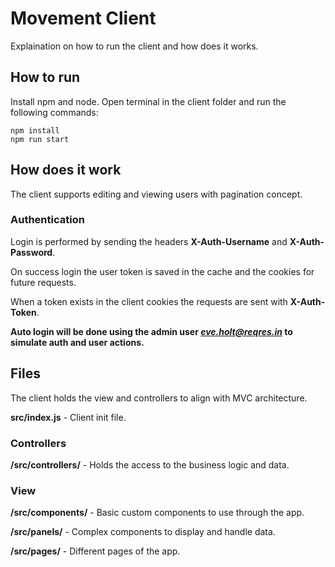 # Movement Client

Explaination on how to run the client and how does it works.

## How to run

Install npm and node. 
Open terminal in the client folder and run the following commands:
```
npm install
npm run start
```

## How does it work

The client supports editing and viewing users with pagination concept.

### Authentication

Login is performed by sending the headers **X-Auth-Username** and **X-Auth-Password**.

On success login the user token is saved in the cache and the cookies for future requests.

When a token exists in the client cookies the requests are sent with **X-Auth-Token**.

**Auto login will be done using the admin user *eve.holt@reqres.in* to simulate auth and user actions.**

## Files

The client holds the view and controllers to align with MVC architecture.

**src/index.js** - Client init file.

### Controllers

**/src/controllers/** - Holds the access to the business logic and data.

### View

**/src/components/** - Basic custom components to use through the app.

**/src/panels/** - Complex components to display and handle data.

**/src/pages/** - Different pages of the app.
